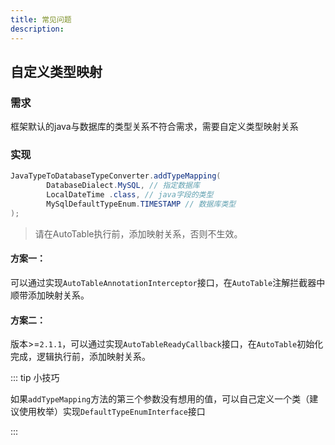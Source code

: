 ```yaml
---
title: 常见问题
description:
---
```


## 自定义类型映射

### 需求

框架默认的java与数据库的类型关系不符合需求，需要自定义类型映射关系

### 实现

```java
JavaTypeToDatabaseTypeConverter.addTypeMapping(
        DatabaseDialect.MySQL, // 指定数据库
        LocalDateTime .class, // java字段的类型
        MySqlDefaultTypeEnum.TIMESTAMP // 数据库类型
);
```

> 请在AutoTable执行前，添加映射关系，否则不生效。

#### 方案一：
可以通过实现`AutoTableAnnotationInterceptor`接口，在`AutoTable`注解拦截器中顺带添加映射关系。

#### 方案二：
版本>=`2.1.1`，可以通过实现`AutoTableReadyCallback`接口，在`AutoTable`初始化完成，逻辑执行前，添加映射关系。

::: tip 小技巧

如果`addTypeMapping`方法的第三个参数没有想用的值，可以自己定义一个类（建议使用枚举）实现`DefaultTypeEnumInterface`接口

:::
